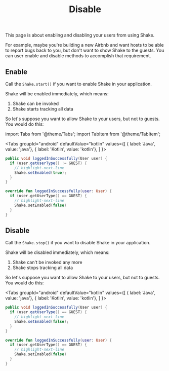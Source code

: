 ﻿---
id: disable
title: Disable
---
This page is about enabling and disabling your users from using Shake.

For example, maybe you're building a new Airbnb and want hosts to be able to report bugs back to you, 
but don't want to show Shake to the guests. You can user enable and disable methods to accomplish that requirement.

## Enable
Call the `Shake.start()` if you want to enable Shake in your application.

Shake will be enabled immediately, which means:
1. Shake can be invoked
1. Shake starts tracking all data

So let's suppose you want to allow Shake to your users, but not to guests. You would do this: 

import Tabs from '@theme/Tabs';
import TabItem from '@theme/TabItem';

<Tabs
  groupId="android"
  defaultValue="kotlin"
  values={[
    { label: 'Java', value: 'java'},
    { label: 'Kotlin', value: 'kotlin'},
  ]
}>

<TabItem value="java">

```java title="App.java"
public void loggedInSuccessfully(User user) {
  if (user.getUserType() != GUEST) {
    // highlight-next-line
    Shake.setEnabled(true);
  }
}
```

</TabItem>

<TabItem value="kotlin">

```kotlin title="App.kt"
override fun loggedInSuccessfully(user: User) {
  if (user.getUserType() == GUEST) {
    // highlight-next-line
    Shake.setEnabled(false)
  }
}
```

</TabItem>
</Tabs>
  

## Disable
Call the `Shake.stop()` if you want to disable Shake in your application.
 
Shake will be disabled immediately, which means:
1. Shake can't be invoked any more
1. Shake stops tracking all data

So let's suppose you want to allow Shake to your users, but not to guests. You would do this: 

<Tabs
  groupId="android"
  defaultValue="kotlin"
  values={[
    { label: 'Java', value: 'java'},
    { label: 'Kotlin', value: 'kotlin'},
  ]
}>

<TabItem value="java">

```java title="App.java"
public void loggedInSuccessfully(User user) {
  if (user.getUserType() == GUEST) {
    // highlight-next-line    
    Shake.setEnabled(false);
  }
}
```

</TabItem>

<TabItem value="kotlin">

```kotlin title="App.kt"
override fun loggedInSuccessfully(user: User) {
  if (user.getUserType() == GUEST) {
    // highlight-next-line
    Shake.setEnabled(false)
  }
}
```

</TabItem>
</Tabs>
              
